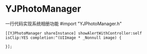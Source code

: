 # YJPhotoManager
一行代码实现系统相册功能
#import "YJPhotoManager.h"
	
	[[YJPhotoManager shareInstance] showAlertWithController:self isClip:YES completion:^(UIImage * _Nonnull image) {
  
	}];

